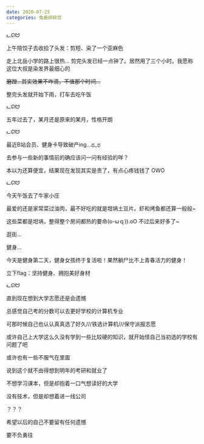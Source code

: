 ```yaml
---
date: 2020-07-25
categories: 兔酱碎碎念
---
```


<span class="label label-success">ᓚᘏᗢ</span>

上午陪饺子去收拾了头发：剪短、染了一个亚麻色

走上北岳小学的路上很热... 剪完头发已经一点钟了。居然用了三个小时。我愿称这位大叔是染发界最细心的

  ~~磨蹭...其实效果不咋滴，不值那个时间...~~  

整完头发就开始下雨，打车去吃午饭

<span class="label label-default">ᓚᘏᗢ</span>

五年过去了，某月还是原来的某月，性格开朗

<span class="label label-warning">ᓚᘏᗢ</span>

最近B站会员、健身卡导致破产ing...ಥ_ಥ

去参与一些新的事情前的确应该问一问有经验的咩？

本以为还算便宜，结果现在发现其实是贵了，有点心疼钱钱了 OWO

<span class="label label-danger">ᓚᘏᗢ</span>

今天午饭去了牛家小庄

最爱的还是家常菜过油肉，最不好吃的就是坩埚土豆片。虾和烤鱼都还算一般般~

这些菜都是坩埚，整得整个房间都热的要命(o-ωｑ)).oO 不过后来好多了~

逛街...

健身...

今天是健身第二天，健身女孩终于复活啦！果然躺尸比不上青春活力的健身！

立下flag：坚持健身、拥抱美好身材

<span class="label label-success">ᓚᘏᗢ</span>

直到现在想到大学志愿还是会遗憾

总感觉自己考的分数可以去更好学校的计算机专业

可那时候自己也认认真真选了好久///铁选计算机///保守派报志愿

或许自己上大学这么久没有学到一些比较硬的知识，就开始怪自己当初选的学校有问题了吧

或许也有一些不服气在里面

说到这个就不由得想到明年的考研和就业了

不想学习课本，但是却抱着一口气想读好的大学

没有技术，但是却想着进一线公司

？？？

希望以后的自己不要留有任何遗憾

要不负勇往





